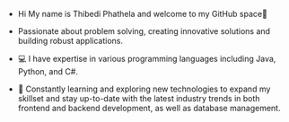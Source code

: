 - Hi My name is Thibedi Phathela and welcome to my GitHub space🚀
- Passionate about problem solving, creating innovative solutions and building robust applications.

- 💻 I have expertise in various programming languages including Java, Python, and C#.
- 🌱 Constantly learning and exploring new technologies to expand my skillset and stay up-to-date with the latest industry trends in both frontend and backend development, as well as database management.


<!---
thibedi-phathela/thibedi-phathela is a ✨ special ✨ repository because its `README.md` (this file) appears on your GitHub profile.
You can click the Preview link to take a look at your changes.
--->
